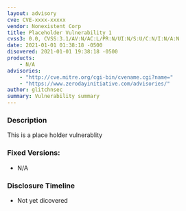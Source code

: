 ```yaml
---
layout: advisory
cve: CVE-xxxx-xxxxx
vendor: Nonexistent Corp
title: Placeholder Vulnerability 1
cvss3: 0.0, CVSS:3.1/AV:N/AC:L/PR:N/UI:N/S:U/C:N/I:N/A:N
date: 2021-01-01 01:38:18 -0500
disovered: 2021-01-01 19:38:18 -0500
products:
    - N/A
advisories:
    - "http://cve.mitre.org/cgi-bin/cvename.cgi?name="
    - "https://www.zerodayinitiative.com/advisories/"
author: glitchnsec
summary: Vulnerability summary
---
```


### Description

This is a place holder vulnerablity

### Fixed Versions:
- N/A

### Disclosure Timeline

- Not yet dicovered